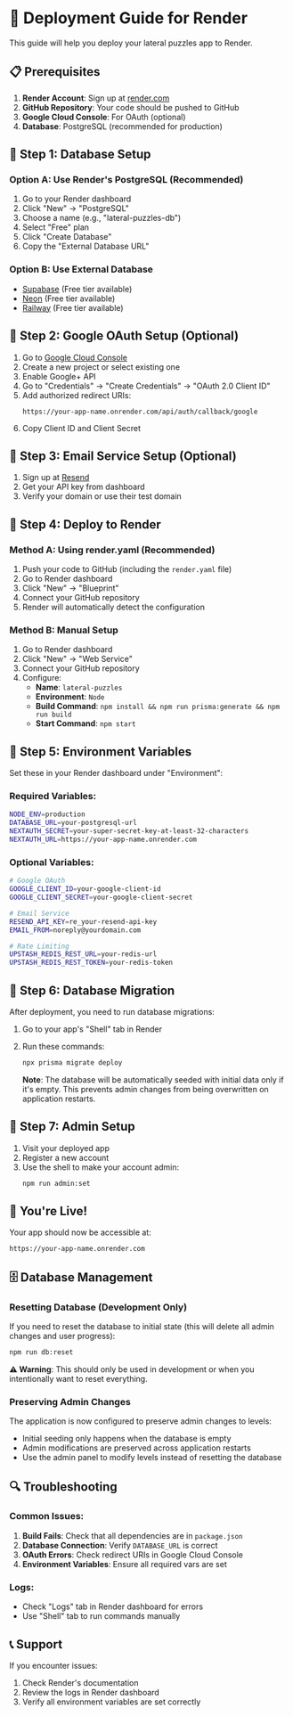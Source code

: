 # 🚀 Deployment Guide for Render

This guide will help you deploy your lateral puzzles app to Render.

## 📋 Prerequisites

1. **Render Account**: Sign up at [render.com](https://render.com)
2. **GitHub Repository**: Your code should be pushed to GitHub
3. **Google Cloud Console**: For OAuth (optional)
4. **Database**: PostgreSQL (recommended for production)

## 🔧 Step 1: Database Setup

### Option A: Use Render's PostgreSQL (Recommended)
1. Go to your Render dashboard
2. Click "New" → "PostgreSQL"
3. Choose a name (e.g., "lateral-puzzles-db")
4. Select "Free" plan
5. Click "Create Database"
6. Copy the "External Database URL"

### Option B: Use External Database
- [Supabase](https://supabase.com) (Free tier available)
- [Neon](https://neon.tech) (Free tier available)
- [Railway](https://railway.app) (Free tier available)

## 🔧 Step 2: Google OAuth Setup (Optional)

1. Go to [Google Cloud Console](https://console.cloud.google.com/)
2. Create a new project or select existing one
3. Enable Google+ API
4. Go to "Credentials" → "Create Credentials" → "OAuth 2.0 Client ID"
5. Add authorized redirect URIs:
   ```
   https://your-app-name.onrender.com/api/auth/callback/google
   ```
6. Copy Client ID and Client Secret

## 🔧 Step 3: Email Service Setup (Optional)

1. Sign up at [Resend](https://resend.com)
2. Get your API key from dashboard
3. Verify your domain or use their test domain

## 🔧 Step 4: Deploy to Render

### Method A: Using render.yaml (Recommended)
1. Push your code to GitHub (including the `render.yaml` file)
2. Go to Render dashboard
3. Click "New" → "Blueprint"
4. Connect your GitHub repository
5. Render will automatically detect the configuration

### Method B: Manual Setup
1. Go to Render dashboard
2. Click "New" → "Web Service"
3. Connect your GitHub repository
4. Configure:
   - **Name**: `lateral-puzzles`
   - **Environment**: `Node`
   - **Build Command**: `npm install && npm run prisma:generate && npm run build`
   - **Start Command**: `npm start`

## 🔧 Step 5: Environment Variables

Set these in your Render dashboard under "Environment":

### Required Variables:
```bash
NODE_ENV=production
DATABASE_URL=your-postgresql-url
NEXTAUTH_SECRET=your-super-secret-key-at-least-32-characters
NEXTAUTH_URL=https://your-app-name.onrender.com
```

### Optional Variables:
```bash
# Google OAuth
GOOGLE_CLIENT_ID=your-google-client-id
GOOGLE_CLIENT_SECRET=your-google-client-secret

# Email Service
RESEND_API_KEY=re_your-resend-api-key
EMAIL_FROM=noreply@yourdomain.com

# Rate Limiting
UPSTASH_REDIS_REST_URL=your-redis-url
UPSTASH_REDIS_REST_TOKEN=your-redis-token
```

## 🔧 Step 6: Database Migration

After deployment, you need to run database migrations:

1. Go to your app's "Shell" tab in Render
2. Run these commands:
   ```bash
   npx prisma migrate deploy
   ```
   
   **Note**: The database will be automatically seeded with initial data only if it's empty. This prevents admin changes from being overwritten on application restarts.

## 🔧 Step 7: Admin Setup

1. Visit your deployed app
2. Register a new account
3. Use the shell to make your account admin:
   ```bash
   npm run admin:set
   ```

## 🎉 You're Live!

Your app should now be accessible at:
```
https://your-app-name.onrender.com
```

## 🗄️ Database Management

### Resetting Database (Development Only)
If you need to reset the database to initial state (this will delete all admin changes and user progress):

```bash
npm run db:reset
```

**⚠️ Warning**: This should only be used in development or when you intentionally want to reset everything.

### Preserving Admin Changes
The application is now configured to preserve admin changes to levels:
- Initial seeding only happens when the database is empty
- Admin modifications are preserved across application restarts
- Use the admin panel to modify levels instead of resetting the database

## 🔍 Troubleshooting

### Common Issues:

1. **Build Fails**: Check that all dependencies are in `package.json`
2. **Database Connection**: Verify `DATABASE_URL` is correct
3. **OAuth Errors**: Check redirect URIs in Google Cloud Console
4. **Environment Variables**: Ensure all required vars are set

### Logs:
- Check "Logs" tab in Render dashboard for errors
- Use "Shell" tab to run commands manually

## 📞 Support

If you encounter issues:
1. Check Render's documentation
2. Review the logs in Render dashboard
3. Verify all environment variables are set correctly
